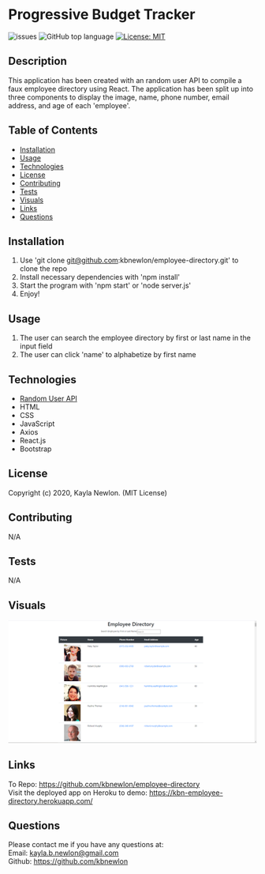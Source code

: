 # Progressive Budget Tracker

![issues](https://img.shields.io/github/issues/kbnewlon/employee-directory)
![GitHub top language](https://img.shields.io/github/languages/top/kbnewlon/employee-directory)
[![License: MIT](https://img.shields.io/badge/License-MIT-yellow.svg)](https://opensource.org/licenses/MIT)
  
## Description 
This application has been created with an random user API to compile a faux employee directory using React. The application has been split up into three components to display the image, name, phone number, email address, and age of each 'employee'. 

## Table of Contents 
* [Installation](#Installation)
* [Usage](#Usage)
* [Technologies](#Technologies)
* [License](#License)
* [Contributing](#Contributing)
* [Tests](#Tests)
* [Visuals](#Visuals)
* [Links](#Links)
* [Questions](#Questions)

## Installation
1. Use 'git clone git@github.com:kbnewlon/employee-directory.git' to clone the repo
2. Install necessary dependencies with 'npm install'
3. Start the program with 'npm start' or 'node server.js'
4. Enjoy!

## Usage
1. The user can search the employee directory by first or last name in the input field
2. The user can click 'name' to alphabetize by first name

## Technologies
* [Random User API](https://randomuser.me/api/?results=200&nat=us)
* HTML
* CSS 
* JavaScript
* Axios 
* React.js
* Bootstrap 

## License
Copyright (c) 2020, Kayla Newlon. (MIT License)

## Contributing 
N/A 

## Tests
N/A

## Visuals
![screenshot of employee directory](client/assets/screenshot_employee_directory.PNG)


## Links
To Repo: https://github.com/kbnewlon/employee-directory
<br>Visit the deployed app on Heroku to demo: https://kbn-employee-directory.herokuapp.com/
 

## Questions 
Please contact me if you have any questions at:
<br>Email: kayla.b.newlon@gmail.com
<br>Github: https://github.com/kbnewlon
